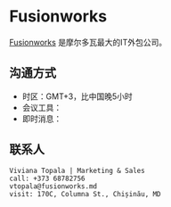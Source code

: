 # Fusionworks

[Fusionworks](https://fusionworks.md/) 是摩尔多瓦最大的IT外包公司。

## 沟通方式

* 时区：GMT+3，比中国晚5小时
* 会议工具：
* 即时消息：

## 联系人

```
Viviana Topala | Marketing & Sales
call: +373 68782756
vtopala@fusionworks.md
visit: 170C, Columna St., Chișinău, MD
```
